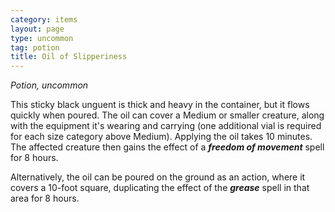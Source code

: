 ```yaml
---
category: items
layout: page
type: uncommon
tag: potion
title: Oil of Slipperiness 
---
```

_Potion, uncommon_ 

This sticky black unguent is thick and heavy in the container, but it flows quickly when poured. The oil can cover a Medium or smaller creature, along with the equipment it's wearing and carrying (one additional vial is required for each size category above Medium). Applying the oil takes 10 minutes. The affected creature then gains the effect of a **_freedom of movement_** spell for 8 hours.

Alternatively, the oil can be poured on the ground as an action, where it covers a 10-foot square, duplicating the effect of the **_grease_** spell in that area for 8 hours.
